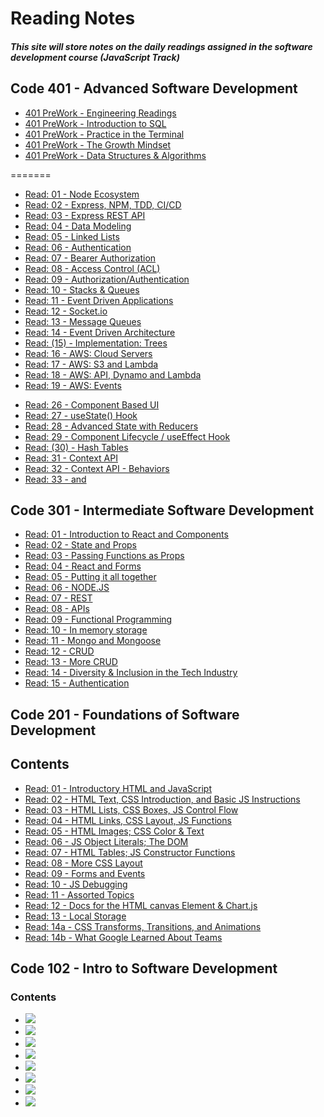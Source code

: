 # Reading Notes
##### This site will store notes on the daily readings assigned in the software development course (JavaScript Track)

## Code 401 - Advanced Software Development
* [401 PreWork - Engineering Readings](readPre_401.md)
* [401 PreWork - Introduction to SQL](readPreSQL_401.md)
* [401 PreWork - Practice in the Terminal](readPreTerminal_401.md)
* [401 PreWork - The Growth Mindset](readPreMindset_401.md)
* [401 PreWork - Data Structures & Algorithms](readPreDataStructures_401.md)

=======
* [Read: 01  - Node Ecosystem](read01_401.md)
* [Read: 02  - Express, NPM, TDD, CI/CD](read02_401.md)
* [Read: 03  - Express REST API](read03_401.md)
* [Read: 04  - Data Modeling](read04_401.md)
* [Read: 05  - Linked Lists](read05_401.md)
* [Read: 06  - Authentication](read06_401.md)
* [Read: 07  - Bearer Authorization](read07_401.md)
* [Read: 08  - Access Control (ACL)](read08_401.md)
* [Read: 09  - Authorization/Authentication](read09_401.md)
* [Read: 10  - Stacks & Queues](read10_401.md)
* [Read: 11  - Event Driven Applications](read11_401.md)
* [Read: 12  - Socket.io](read12_401.md)
* [Read: 13  - Message Queues](read13_401.md)
* [Read: 14  - Event Driven Architecture](read14_401.md)
* [Read: (15)  - Implementation: Trees](read15_401.md)
* [Read: 16  - AWS: Cloud Servers](read16_401.md)
* [Read: 17  - AWS: S3 and Lambda](read17_401.md)
* [Read: 18  - AWS: API, Dynamo and Lambda](read18_401.md)
* [Read: 19  - AWS: Events](read19_401.md)
<!--* [Read: (20)  - Implementation: Hash Tables](read20_401.md)-->
<!--* [Read: (21)  - Implementation: Graphs](read21_401.md)-->
<!--* [Read: (22)  - ](read22_401.md)-->
<!--* [Read: (23)  - ](read23_401.md)-->
<!--* [Read: (24)  - ](read24_401.md)-->
<!--* [Read: (25)  - ](read25_401.md)-->
* [Read: 26  - Component Based UI](read26_401.md)
* [Read: 27  - useState() Hook](read27_401.md)
* [Read: 28  - Advanced State with Reducers](read28_401.md)
* [Read: 29  - Component Lifecycle / useEffect Hook](read29_401.md)
* [Read: (30)  - Hash Tables](read30_401.md)
* [Read: 31  - Context API](read31_401.md)
* [Read: 32  - Context API - Behaviors](read32_401.md)
* [Read: 33  - <Login /> and <Auth />](read33_401.md)
<!--* [Read: 34  - API Integration](read34_401.md)-->
<!--* [Read: (35)  - ](read35_401.md)-->
<!--* [Read: 36  - Application State with Redux](read36_401.md)-->
<!--* [Read: 37  - Redux - Combined Reducers](read37_401.md)-->
<!--* [Read: 38  - Redux - Asynchronous Actions](read38_401.md)-->
<!--* [Read: 39  - Redux - Additional Topics](read39_401.md)-->
<!--* [Read: (40) - ](read40_401.md)-->
<!--* [Read: 41  - React Native](read41_401.md)-->
<!--* [Read: 42 - Ethics in Tech](read42_401.md)-->
<!--* [Read: 43 - Open-Source Software (OSS) Contribution](read43_401.md)-->

## Code 301 - Intermediate Software Development
* [Read: 01  - Introduction to React and Components](read01_301.md)
* [Read: 02  - State and Props](read02_301.md)
* [Read: 03  - Passing Functions as Props](read03_301.md)
* [Read: 04  - React and Forms](read04_301.md)
* [Read: 05  - Putting it all together](read05_301.md)
* [Read: 06  - NODE.JS](read06_301.md)
* [Read: 07  - REST](read07_301.md)
* [Read: 08  - APIs](read08_301.md)
* [Read: 09  - Functional Programming](read09_301.md)
* [Read: 10  - In memory storage](read10_301.md)
* [Read: 11  - Mongo and Mongoose](read11_301.md)
* [Read: 12  - CRUD](read12_301.md)
* [Read: 13  - More CRUD](read13_301.md)
* [Read: 14  - Diversity & Inclusion in the Tech Industry](read14_301.md)
* [Read: 15  - Authentication](read15_301.md)

## Code 201 - Foundations of Software Development

## Contents
* [Read: 01  - Introductory HTML and JavaScript](class-01.md)
* [Read: 02  - HTML Text, CSS Introduction, and Basic JS Instructions](class-02.md) 
* [Read: 03  - HTML Lists, CSS Boxes, JS Control Flow](class-03.md) 
* [Read: 04  - HTML Links, CSS Layout, JS Functions](class-04.md)
* [Read: 05  - HTML Images; CSS Color & Text](class-05.md)
* [Read: 06  - JS Object Literals; The DOM](class-06.md)
* [Read: 07  - HTML Tables; JS Constructor Functions](class-07.md)
* [Read: 08  - More CSS Layout](class-08.md)
* [Read: 09  - Forms and Events](class-09.md)
* [Read: 10  - JS Debugging](class-10.md)
* [Read: 11  - Assorted Topics](class-11.md)
* [Read: 12  - Docs for the HTML canvas Element & Chart.js](class-12.md)
* [Read: 13  - Local Storage](class-13.md)
* [Read: 14a - CSS Transforms, Transitions, and Animations](class-14a.md)
* [Read: 14b - What Google Learned About Teams](class-14b.md)

## Code 102 - Intro to Software Development
### Contents
* [<img src="https://hosting.photobucket.com/images/rr18/Vida_P/Read01Image(1).jpg?width=285&height=175&crop=fill">](read01_102.md)
* [<img src="https://hosting.photobucket.com/images/rr18/Vida_P/Read02Image.png?width=285&height=175&crop=fill">](read02_102.md)
* [<img src="https://hosting.photobucket.com/images/rr18/Vida_P/Read03Image.jpg?width=285&height=175&crop=fill">](read03_102.md)
* [<img src="https://hosting.photobucket.com/images/rr18/Vida_P/Read04Image.png?width=285&height=175&crop=fill">](read04_102.md)
* [<img src="https://hosting.photobucket.com/images/rr18/Vida_P/Read05Image.jpg?width=285&height=175&crop=fill">](read05_102.md)
* [<img src="https://hosting.photobucket.com/images/rr18/Vida_P/Read06Image.png?width=285&height=175&crop=fill">](read06_102.md)
* [<img src="https://hosting.photobucket.com/images/rr18/Vida_P/Read07Image.jpg?width=285&height=175&crop=fill">](read07_102.md)
* [<img src="https://hosting.photobucket.com/images/rr18/Vida_P/Read08Image.png?width=285&height=175&crop=fill">](read08_102.md)
